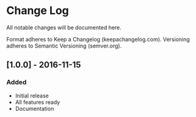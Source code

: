 # Change Log

All notable changes will be documented here.

Format adheres to Keep a Changelog (keepachangelog.com).
Versioning adheres to Semantic Versioning (semver.org).

## [1.0.0] - 2016-11-15

### Added

- Initial release
- All features ready
- Documentation
